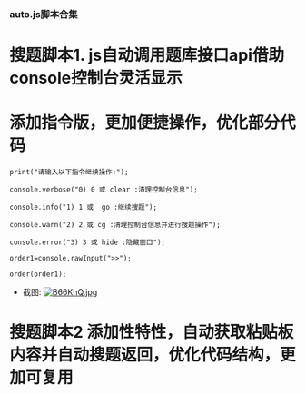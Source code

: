 ### auto.js脚本合集

# 搜题脚本1. js自动调用题库接口api借助console控制台灵活显示
# 添加指令版，更加便捷操作，优化部分代码
```
print("请输入以下指令继续操作:");

console.verbose("0) 0 或 clear :清理控制台信息");

console.info("1) 1 或  go :继续搜题");

console.warn("2) 2 或 cg :清理控制台信息并进行搜题操作");

console.error("3) 3 或 hide :隐藏窗口");

order1=console.rawInput(">>");

order(order1);

```
* 截图:
[![B66KhQ.jpg](https://s1.ax1x.com/2020/11/04/B66KhQ.jpg)](https://imgchr.com/i/B66KhQ)

# 搜题脚本2  添加性特性，自动获取粘贴板内容并自动搜题返回，优化代码结构，更加可复用
